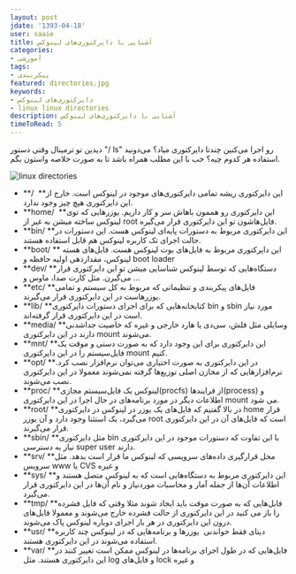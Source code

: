 ```yaml
---
layout: post
jdate: '1393-04-18'
user: saaie
title: آشنایی با دایرکتوری‌های لینوکس
categories:
- آموزشی
tags:
- پیکربندی
featured: directories.jpg
keywords:
- دایرکتوری‌های لینوکس
- linux linux directories
description: آشنایی با دایرکتوری‌های لینوکس
timeToRead: 5
---
```


دیدین تو ترمینال وقتی دستور "/ ls" رو اجرا می‌کنین چندتا دایرکتوری میاد؟ می‌دونید استفاده هر کدوم چیه؟ خب با این مطلب همراه باشد تا به صورت خلاصه واستون بگم.

![linux directories](/linuxiha/images/directories.jpg)

*   **/  **این دایرکتوری ریشه تمامی دایرکتوری‌های موجود در لینوکس است. خارج از این دایرکتوری هیچ چیز وجود ندارد.
*   **home/  **این دایرکتوری رو هممون باهاش سر و کار داریم. یوزرهایی که توی لینوکس ساخته میشن به غیر از root فایل‌هاشون تو این دایرکتوری قرار می‌گیره.
*   **bin/ **این دایرکتوری مربوط به دستورات پایه‌ای لینوکس هست. این دستورات در حالت اجرای تک کاربره لینوکس هم قابل استفاده هستند.
*   **boot/ ** این دایرکتوری مربوط به فایل‌های بوت لینوکس هست. فایل‌های هسته لینوکس، مقداردهی اولیه حافظه و boot loader
*   **dev/ **دستگاه‌هایی که توسط لینوکس شناسایی میشن تو این دایرکتوری قرار می‌گیرن. مثل کارت صدا، ماوس و ...
*   **etc/ **فایل‌های پیکربندی و تنظیماتی که مربوط به کل سیستم و تمامی یوزرهاست در این دایرکتوری قرار می‌گیرند.
*   **lib/ **کتابخانه‌هایی که برای اجرای دستورات دایرکتوری bin و sbin مورد نیاز است در این دایرکتوری قرار گرفته‌اند.
*   **media/ **وسایلی مثل فلش، سی‌دی یا هارد خارجی و غیره که خاصیت جداشدنی دارند در این دایرکتوری mount می‌شوند.
*   **mnt/ **این دایرکتوری برای این وجود دارد که به صورت دستی و موقت یک فایل‌سیستم را در این دایرکتوری mount کنیم.
*   **opt/ **در این دایرکتوری به صورت اختیاری می‌توان نرم‌افزار نصب کرد. نرم‌افزارهایی که از مخازن اصلی توزیع‌ها گرفته نمی‌شوند معمولا در این دایرکتوری نصب می‌شوند.
*   **proc/ **لینوکس یک فایل‌سیستم مجازی(procfs) از فرایند‌ها(process) و اطلاعات دیگر در مورد برنامه‌های در حال اجرا در این دایرکتوری mount می شود.
*   **root/ **در بالا گفتیم که فایل‌های یک یوزر در لینوکس در دایرکتوری home قرار می‌گیرد، یک استثنا وجود دارد و آن یوزر root است که فایل‌های آن در این دایرکتوری قرار می‌گیرند.
*   **sbin/ **مثل دایرکتوری bin با این تفاوت که دستورات موجود در این دایرکتوری نیاز به دسترسی super user دارند.
*   **srv/ **محل قرارگیری داده‌های سرویسی که لینوکس ما قرار است بدهد. مثل سرویس www یا CVS و غیره
*   **sys/ **این دایرکتوری مربوط به دستگاه‌هایی است که به لینوکس متصل هستند و اطلاعات آن‌ها از جمله آمار و محاسبات موردنیاز و نام آن‌ها در این دایرکتوری قرار می‌گیرد.
*   **tmp/ **فایل‌هایی که به صورت موقت باید ایجاد شوند مثلا وقتی که فایل فشرده را باز می کنید در این دایرکتوری از حالت فشرده خارج می‌شوند و معمولا فایل‌های درون این دایرکتوری در هر بار اجرای دوباره لینوکس پاک می‌شوند.
*   **usr/ **دیتای فقط خواندنی  یوزرها و برنامه‌هایی که در لینوکس چند کاربره استفاده می‌شوند در این دایرکتوری هستند.
*   **var/ **فایل‌هایی که در طول اجرای برنامه‌ها در لینوکس ممکن است تغییر کنند در این دایرکتوری هستند. مثل log و فایل‌های lock و غیره